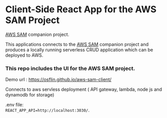 # Client-Side React App for the AWS SAM Project
[AWS SAM](https://github.com/osflin/aws-sam) companion project.  

This applications connects to the [AWS SAM](https://github.com/osflin/aws-sam) companion project and produces a locally running serverless CRUD application which can be deployed to AWS.

### This repo includes the UI for the AWS SAM project.

Demo url : https://osflin.github.io/aws-sam-client/

Connects to aws servless deployment ( API gateway, lambda, node js and dynamodb for storage)

.env file:  
`REACT_APP_API=http://localhost:3030/`.
